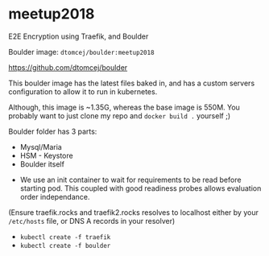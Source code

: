 # meetup2018
E2E Encryption using Traefik, and Boulder

Boulder image: `dtomcej/boulder:meetup2018`

https://github.com/dtomcej/boulder

This boulder image has the latest files baked in, and has a custom servers configuration to allow it to run in kubernetes.

Although, this image is ~1.35G, whereas the base image is 550M. You probably want to just clone my repo and `docker build .` yourself ;)

Boulder folder has 3 parts:
* Mysql/Maria
* HSM - Keystore
* Boulder itself

 - We use an init container to wait for requirements to be read before starting pod. This coupled with good readiness probes allows evaluation order independance.

(Ensure traefik.rocks and traefik2.rocks resolves to localhost either by your `/etc/hosts` file, or DNS A records in your resolver)
* `kubectl create -f traefik`
* `kubectl create -f boulder`
